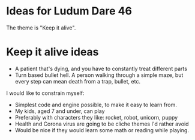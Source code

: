 # Ideas for Ludum Dare 46

The theme is "Keep it alive".

# Keep it alive ideas

* A patient that's dying, and you have to constantly treat different parts
* Turn based bullet hell. A person walking through a simple maze, but every step can mean death from a trap, bullet, etc.

I would like to constrain myself:

* Simplest code and engine possible, to make it easy to learn from.
* My kids, aged 7 and under, can play
* Preferably with characters they like: rocket, robot, unicorn, puppy
* Health and Corona virus are going to be cliche themes I'd rather avoid
* Would be nice if they would learn some math or reading while playing.




